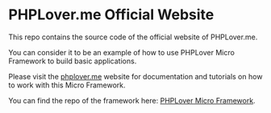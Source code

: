 # PHPLover.me Official Website

This repo contains the source code of the official website of PHPLover.me.

You can consider it to be an example of how to use PHPLover Micro Framework to build basic applications.

Please visit the [phplover.me](https://phplover.me) website for documentation and tutorials on how to work with this Micro Framework.

You can find the repo of the framework here: [PHPLover Micro Framework](https://github.com/namakr655/phplover-micro-framework).

